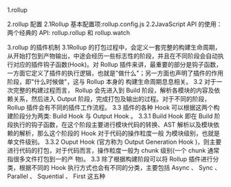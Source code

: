1.rollup

2.rollup 配置
2.1Rollup 基本配置项:rollup.config.js
2.2JavaScript API 的使用：两个经典的 API: rollup.rollup 和 rollup.watch

3.rollup 的插件机制
3.1Rollup 的打包过程中，会定义一套完整的构建生命周期，从开始打包到产物输出，中途会经历一些标志性的阶段，并且在不同阶段会自动执行对应的插件钩子函数(Hook)。对
Rollup 插件来讲，最重要的部分是钩子函数，一方面它定义了插件的执行逻辑，也就是"做什么"；另一方面也声明了插件的作用阶段，即"什么时候做"，这与 Rollup 本身的
构建生命周期息息相关。
3.2 对于一次完整的构建过程而言， Rollup 会先进入到 Build 阶段，解析各模块的内容及依赖关系，然后进入 Output 阶段，完成打包及输出的过程。对于不同的阶段，
Rollup 插件会有不同的插件工作流程。
3.3 插件的各种 Hook 可以根据这两个构建阶段分为两类: Build Hook 与 Output Hook 。
3.3.1 Build Hook 即在 Build 阶段执行的钩子函数，在这个阶段主要进行模块代码的转换、AST 解析以及模块依赖的解析，那么这个阶段的 Hook 对于代码的操作粒度一般
为模块级别，也就是单文件级别。
3.3.2 Ouput Hook (官方称为 Output Generation Hook )，则主要进行代码的打包，对于代码而言，操作粒度一般为 chunk 级别(一个 chunk 通常指很多文件打包到一的产
物)。
3.3 除了根据构建阶段可以将 Rollup 插件进行分类，根据不同的 Hook 执行方式也会有不同的分类，主要包括 Async 、 Sync 、 Parallel 、 Squential 、 First 这五种
